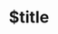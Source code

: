 ---
title: $title
second_title: GroupDocs.Parser für .NET-API-Referenz
description: $description
type: docs
weight: $weight
url: /de/net/$ref/
---